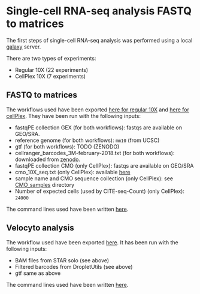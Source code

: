 # Single-cell RNA-seq analysis FASTQ to matrices

The first steps of single-cell RNA-seq analysis was performed using a local [galaxy](https://doi.org/10.1093/nar/gkac247) server.

There are two types of experiments:

- Regular 10X (22 experiments)
- CellPlex 10X (7 experiments)

## FASTQ to matrices

The workflows used have been exported [here for regular 10X](./scRNA-seq_preprocessing_10X_v3_Bundle.ga) and [here for cellPlex](./scRNA-seq_preprocessing_10X_cellPlex_UPDUB.ga). They have been run with the following inputs:

- fastqPE collection GEX (for both workflows): fastqs are available on GEO/SRA.
- reference genome (for both workflows): `mm10` (from UCSC)
- gtf (for both workflows): TODO (ZENODO)
- cellranger_barcodes_3M-february-2018.txt (for both workflows): downloaded from [zenodo](https://zenodo.org/record/3457880/files/3M-february-2018.txt.gz).
- fastqPE collection CMO (only CellPlex): fastqs are available on GEO/SRA
- cmo_10X_seq.txt (only CellPlex): available [here](./cmo_10X_seq.txt)
- sample name and CMO sequence collection (only CellPlex): see [CMO_samples](./CMO_samples) directory
- Number of expected cells (used by CITE-seq-Count) (only CellPlex): `24000`

The command lines used have been written [here](./scRNA-seq_preprocessing_CL.sh).

## Velocyto analysis

The workflow used have been exported [here](./Velocyto_on10X.ga). It has been run with the following inputs:

- BAM files from STAR solo (see above)
- Filtered barcodes from DropletUtils (see above)
- gtf same as above

The command lines used have been written [here](./velocyto_CL.sh).
